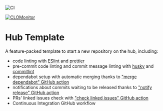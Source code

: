 ![CI](https://github.com/nearform/hub-template/actions/workflows/ci.yml/badge.svg?event=push)

[![CLOMonitor](https://img.shields.io/endpoint?url=https://clomonitor.io/api/projects/lfaidata/1chipml/badge)](https://clomonitor.io/projects/lfaidata/1chipml)

# Hub Template

A feature-packed template to start a new repository on the hub, including:

- code linting with [ESlint](https://eslint.org) and [prettier](https://prettier.io)
- pre-commit code linting and commit message linting with [husky](https://www.npmjs.com/package/husky) and [commitlint](https://commitlint.js.org/)
- dependabot setup with automatic merging thanks to ["merge dependabot" GitHub action](https://github.com/fastify/github-action-merge-dependabot)
- notifications about commits waiting to be released thanks to ["notify release" GitHub action](https://github.com/nearform/github-action-notify-release)
- PRs' linked issues check with ["check linked issues" GitHub action](https://github.com/nearform/github-action-check-linked-issues)
- Continuous Integration GitHub workflow
